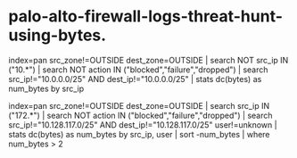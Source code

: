# palo-alto-firewall-logs-threat-hunt-using-bytes.

index=pan src_zone!=OUTSIDE dest_zone=OUTSIDE | search NOT src_ip IN ("10.*") | search NOT action IN ("blocked","failure","dropped") 
| search src_ip!="10.0.0.0/25" AND dest_ip!="10.0.0.0/25"
| stats dc(bytes) as num_bytes by src_ip



index=pan src_zone!=OUTSIDE dest_zone=OUTSIDE | search src_ip IN ("172.*") | search NOT action IN ("blocked","failure","dropped")  | search src_ip!="10.128.117.0/25" AND dest_ip!="10.128.117.0/25"  user!=unknown | stats  dc(bytes) as num_bytes by src_ip, user | sort -num_bytes | where num_bytes > 2
